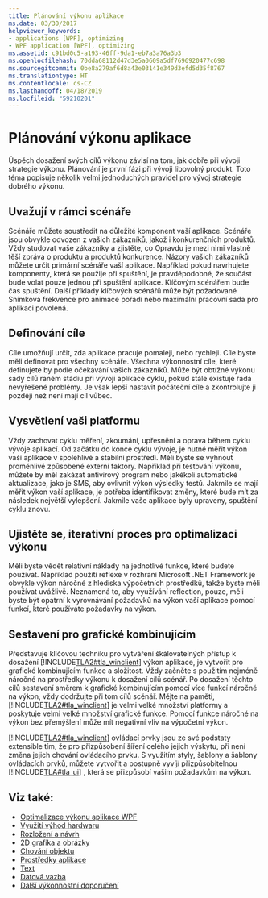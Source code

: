```yaml
---
title: Plánování výkonu aplikace
ms.date: 03/30/2017
helpviewer_keywords:
- applications [WPF], optimizing
- WPF application [WPF], optimizing
ms.assetid: c91bd0c5-a193-46ff-9da1-eb7a3a76a3b3
ms.openlocfilehash: 70dda68112d47d3e5a0609a5df7696920477c698
ms.sourcegitcommit: 0be8a279af6d8a43e03141e349d3efd5d35f8767
ms.translationtype: HT
ms.contentlocale: cs-CZ
ms.lasthandoff: 04/18/2019
ms.locfileid: "59210201"
---
```

# <a name="planning-for-application-performance"></a>Plánování výkonu aplikace
Úspěch dosažení svých cílů výkonu závisí na tom, jak dobře při vývoji strategie výkonu. Plánování je první fázi při vývoji libovolný produkt. Toto téma popisuje několik velmi jednoduchých pravidel pro vývoj strategie dobrého výkonu.  
  
## <a name="think-in-terms-of-scenarios"></a>Uvažují v rámci scénáře  
 Scénáře můžete soustředit na důležité komponent vaší aplikace. Scénáře jsou obvykle odvozen z vašich zákazníků, jakož i konkurenčních produktů. Vždy studovat vaše zákazníky a zjistěte, co Opravdu je mezi nimi vlastně těší zpráva o produktu a produktů konkurence. Názory vašich zákazníků můžete určit primární scénáře vaší aplikace. Například pokud navrhujete komponenty, která se použije při spuštění, je pravděpodobné, že součást bude volat pouze jednou při spuštění aplikace. Klíčovým scénářem bude čas spuštění. Další příklady klíčových scénářů může být požadované Snímková frekvence pro animace pořadí nebo maximální pracovní sada pro aplikaci povolená.  
  
## <a name="define-goals"></a>Definování cíle  
 Cíle umožňují určit, zda aplikace pracuje pomaleji, nebo rychleji. Cíle byste měli definovat pro všechny scénáře. Všechna výkonnostní cíle, které definujete by podle očekávání vašich zákazníků. Může být obtížné výkonu sady cílů raném stádiu při vývoji aplikace cyklu, pokud stále existuje řada nevyřešené problémy. Je však lepší nastavit počáteční cíle a zkontrolujte ji později než není mají cíl vůbec.  
  
## <a name="understand-your-platform"></a>Vysvětlení vaši platformu  
 Vždy zachovat cyklu měření, zkoumání, upřesnění a oprava během cyklu vývoje aplikací. Od začátku do konce cyklu vývoje, je nutné měřit výkon vaší aplikace v spolehlivé a stabilní prostředí. Měli byste se vyhnout proměnlivé způsobené externí faktory. Například při testování výkonu, můžete by měl zakázat antivirový program nebo jakékoli automatické aktualizace, jako je SMS, aby ovlivnit výkon výsledky testů. Jakmile se mají měřit výkon vaší aplikace, je potřeba identifikovat změny, které bude mít za následek největší vylepšení. Jakmile vaše aplikace byly upraveny, spuštění cyklu znovu.  
  
## <a name="make-performance-tuning-an-iterative-process"></a>Ujistěte se, iterativní proces pro optimalizaci výkonu  
 Měli byste vědět relativní náklady na jednotlivé funkce, které budete používat. Například použití reflexe v rozhraní Microsoft .NET Framework je obvykle výkon náročné z hlediska výpočetních prostředků, takže byste měli používat uvážlivě. Neznamená to, aby využívání reflection, pouze, měli byste být opatrní k vyrovnávání požadavků na výkon vaší aplikace pomocí funkcí, které používáte požadavky na výkon.  
  
## <a name="build-towards-graphical-richness"></a>Sestavení pro grafické kombinujícím  
 Představuje klíčovou techniku pro vytváření škálovatelných přístup k dosažení [!INCLUDE[TLA2#tla_winclient](../../../../includes/tla2sharptla-winclient-md.md)] výkon aplikace, je vytvořit pro grafické kombinujícím funkce a složitost. Vždy začněte s použitím nejméně náročné na prostředky výkonu k dosažení cílů scénář. Po dosažení těchto cílů sestavení směrem k grafické kombinujícím pomocí více funkcí náročné na výkon, vždy dodržujte při tom cílů scénář. Mějte na paměti, [!INCLUDE[TLA2#tla_winclient](../../../../includes/tla2sharptla-winclient-md.md)] je velmi velké množství platformy a poskytuje velmi velké množství grafické funkce. Pomocí funkce náročné na výkon bez přemýšlení může mít negativní vliv na výpočetní výkon.  
  
 [!INCLUDE[TLA2#tla_winclient](../../../../includes/tla2sharptla-winclient-md.md)] ovládací prvky jsou ze své podstaty extensible tím, že pro přizpůsobení šíření celého jejich výskytu, při není změna jejich chování ovládacího prvku. S využitím styly, šablony a šablony ovládacích prvků, můžete vytvořit a postupně vyvíjí přizpůsobitelnou [!INCLUDE[TLA#tla_ui](../../../../includes/tlasharptla-ui-md.md)] , která se přizpůsobí vašim požadavkům na výkon.  
  
## <a name="see-also"></a>Viz také:

- [Optimalizace výkonu aplikace WPF](optimizing-wpf-application-performance.md)
- [Využití výhod hardwaru](optimizing-performance-taking-advantage-of-hardware.md)
- [Rozložení a návrh](optimizing-performance-layout-and-design.md)
- [2D grafika a obrázky](optimizing-performance-2d-graphics-and-imaging.md)
- [Chování objektu](optimizing-performance-object-behavior.md)
- [Prostředky aplikace](optimizing-performance-application-resources.md)
- [Text](optimizing-performance-text.md)
- [Datová vazba](optimizing-performance-data-binding.md)
- [Další výkonnostní doporučení](optimizing-performance-other-recommendations.md)
